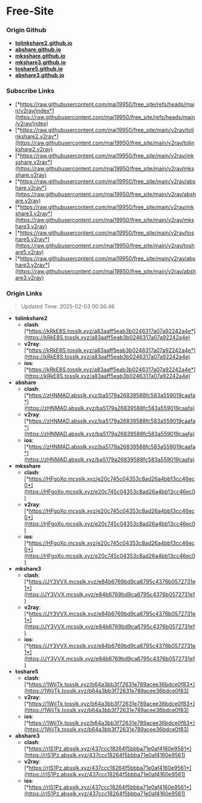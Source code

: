 # Free-Site

### Origin Github

- [**tolinkshare2.github.io**](https://github.com/tolinkshare2/tolinkshare2.github.io)
- [**abshare.github.io**](https://github.com/abshare/abshare.github.io)
- [**mksshare.github.io**](https://github.com/mksshare/mksshare.github.io)
- [**mkshare3.github.io**](https://github.com/mkshare3/mkshare3.github.io)
- [**toshare5.github.io**](https://github.com/toshare5/toshare5.github.io)
- [**abshare3.github.io**](https://github.com/abshare3/abshare3.github.io)

### Subscribe Links

- [*https://raw.githubusercontent.com/mai19950/free_site/refs/heads/main/v2ray/index*](https://raw.githubusercontent.com/mai19950/free_site/refs/heads/main/v2ray/index)
- [*https://raw.githubusercontent.com/mai19950/free_site/main/v2ray/tolinkshare2.v2ray*](https://raw.githubusercontent.com/mai19950/free_site/main/v2ray/tolinkshare2.v2ray)
- [*https://raw.githubusercontent.com/mai19950/free_site/main/v2ray/mksshare.v2ray*](https://raw.githubusercontent.com/mai19950/free_site/main/v2ray/mksshare.v2ray)
- [*https://raw.githubusercontent.com/mai19950/free_site/main/v2ray/abshare.v2ray*](https://raw.githubusercontent.com/mai19950/free_site/main/v2ray/abshare.v2ray)
- [*https://raw.githubusercontent.com/mai19950/free_site/main/v2ray/mkshare3.v2ray*](https://raw.githubusercontent.com/mai19950/free_site/main/v2ray/mkshare3.v2ray)
- [*https://raw.githubusercontent.com/mai19950/free_site/main/v2ray/toshare5.v2ray*](https://raw.githubusercontent.com/mai19950/free_site/main/v2ray/toshare5.v2ray)
- [*https://raw.githubusercontent.com/mai19950/free_site/main/v2ray/abshare3.v2ray*](https://raw.githubusercontent.com/mai19950/free_site/main/v2ray/abshare3.v2ray)

### Origin Links

> Updated Time: 2025-02-03 00:56:46

- **tolinkshare2**
  - **clash**: [*https://kRkE8S.tosslk.xyz/a83aaff5eab3b0246317a07a92242a4e*](https://kRkE8S.tosslk.xyz/a83aaff5eab3b0246317a07a92242a4e)
  - **v2ray**: [*https://kRkE8S.tosslk.xyz/a83aaff5eab3b0246317a07a92242a4e*](https://kRkE8S.tosslk.xyz/a83aaff5eab3b0246317a07a92242a4e)
  - **ios**: [*https://kRkE8S.tosslk.xyz/a83aaff5eab3b0246317a07a92242a4e*](https://kRkE8S.tosslk.xyz/a83aaff5eab3b0246317a07a92242a4e)
- **abshare**
  - **clash**: [*https://zHNMAD.absslk.xyz/ba5179a26839588fc583a559019caafa*](https://zHNMAD.absslk.xyz/ba5179a26839588fc583a559019caafa)
  - **v2ray**: [*https://zHNMAD.absslk.xyz/ba5179a26839588fc583a559019caafa*](https://zHNMAD.absslk.xyz/ba5179a26839588fc583a559019caafa)
  - **ios**: [*https://zHNMAD.absslk.xyz/ba5179a26839588fc583a559019caafa*](https://zHNMAD.absslk.xyz/ba5179a26839588fc583a559019caafa)
- **mksshare**
  - **clash**: [*https://HFgoXo.mcsslk.xyz/e20c745c04353c8ad26a4bb13cc46ec0*](https://HFgoXo.mcsslk.xyz/e20c745c04353c8ad26a4bb13cc46ec0)
  - **v2ray**: [*https://HFgoXo.mcsslk.xyz/e20c745c04353c8ad26a4bb13cc46ec0*](https://HFgoXo.mcsslk.xyz/e20c745c04353c8ad26a4bb13cc46ec0)
  - **ios**: [*https://HFgoXo.mcsslk.xyz/e20c745c04353c8ad26a4bb13cc46ec0*](https://HFgoXo.mcsslk.xyz/e20c745c04353c8ad26a4bb13cc46ec0)
- **mkshare3**
  - **clash**: [*https://JY3VVX.mcsslk.xyz/e84b6769bd9ca6795c4376b0572731e1*](https://JY3VVX.mcsslk.xyz/e84b6769bd9ca6795c4376b0572731e1)
  - **v2ray**: [*https://JY3VVX.mcsslk.xyz/e84b6769bd9ca6795c4376b0572731e1*](https://JY3VVX.mcsslk.xyz/e84b6769bd9ca6795c4376b0572731e1)
  - **ios**: [*https://JY3VVX.mcsslk.xyz/e84b6769bd9ca6795c4376b0572731e1*](https://JY3VVX.mcsslk.xyz/e84b6769bd9ca6795c4376b0572731e1)
- **toshare5**
  - **clash**: [*https://1WjiTk.tosslk.xyz/b64a3bb3f72631e789acee36bdce0f83*](https://1WjiTk.tosslk.xyz/b64a3bb3f72631e789acee36bdce0f83)
  - **v2ray**: [*https://1WjiTk.tosslk.xyz/b64a3bb3f72631e789acee36bdce0f83*](https://1WjiTk.tosslk.xyz/b64a3bb3f72631e789acee36bdce0f83)
  - **ios**: [*https://1WjiTk.tosslk.xyz/b64a3bb3f72631e789acee36bdce0f83*](https://1WjiTk.tosslk.xyz/b64a3bb3f72631e789acee36bdce0f83)
- **abshare3**
  - **clash**: [*https://rlS1Pz.absslk.xyz/437ccc18264f5bbba71e0af4160e9561*](https://rlS1Pz.absslk.xyz/437ccc18264f5bbba71e0af4160e9561)
  - **v2ray**: [*https://rlS1Pz.absslk.xyz/437ccc18264f5bbba71e0af4160e9561*](https://rlS1Pz.absslk.xyz/437ccc18264f5bbba71e0af4160e9561)
  - **ios**: [*https://rlS1Pz.absslk.xyz/437ccc18264f5bbba71e0af4160e9561*](https://rlS1Pz.absslk.xyz/437ccc18264f5bbba71e0af4160e9561)
